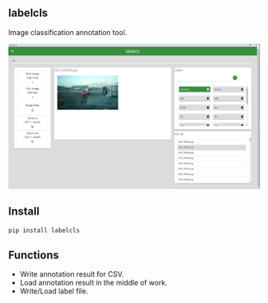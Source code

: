 ## labelcls
Image classification annotation tool.

<img src="https://raw.githubusercontent.com/pei223/labelcls/master/labelcls.png">
<br>

## Install
```
pip install labelcls
```

## Functions
- Write annotation result for CSV.
- Load annotation result in the middle of work.
- Write/Load label file.